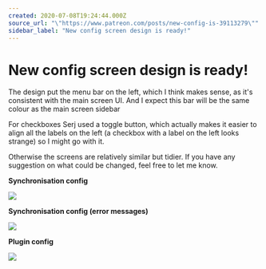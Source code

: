 ```yaml
---
created: 2020-07-08T19:24:44.000Z
source_url: "\"https://www.patreon.com/posts/new-config-is-39113279\""
sidebar_label: "New config screen design is ready!"
---
```


# New config screen design is ready!

The design put the menu bar on the left, which I think makes sense, as it's consistent with the main screen UI. And I expect this bar will be the same colour as the main screen sidebar

For checkboxes Serj used a toggle button, which actually makes it easier to align all the labels on the left (a checkbox with a label on the left looks strange) so I might go with it.

Otherwise the screens are relatively similar but tidier. If you have any suggestion on what could be changed, feel free to let me know.

**Synchronisation config**

![](https://raw.githubusercontent.com/laurent22/joplin/dev/Assets/WebsiteAssets/images/news/20200708-192444_0.png)

**Synchronisation config (error messages)**

![](https://raw.githubusercontent.com/laurent22/joplin/dev/Assets/WebsiteAssets/images/news/20200708-192444_1.png)

**Plugin config**

![](https://raw.githubusercontent.com/laurent22/joplin/dev/Assets/WebsiteAssets/images/news/20200708-192444_2.png)